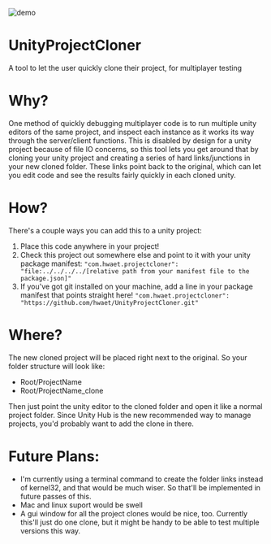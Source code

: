 ![demo](https://user-images.githubusercontent.com/30280876/47701678-00186480-dbf1-11e8-8725-e4cb430ad479.gif)
# UnityProjectCloner
A tool to let the user quickly clone their project, for multiplayer testing

# Why?
One method of quickly debugging multiplayer code is to run multiple unity editors of the same project, and inspect each instance as it works its way through the server/client functions. This is disabled by design for a unity project because of file IO concerns, so this tool lets you get around that by cloning your unity project and creating a series of hard links/junctions in your new cloned folder. These links point back to the original, which can let you edit code and see the results fairly quickly in each cloned unity.

# How?
There's a couple ways you can add this to a unity project:
1. Place this code anywhere in your project!
2. Check this project out somewhere else and point to it with your unity package manifest:
```"com.hwaet.projectcloner":  "file:../../../../[relative path from your manifest file to the package.json]"```
3. If you've got git installed on your machine, add a line in your package manifest that points straight here!
```"com.hwaet.projectcloner": "https://github.com/hwaet/UnityProjectCloner.git"```

# Where?
The new cloned project will be placed right next to the original. So your folder structure will look like:
- Root/ProjectName
- Root/ProjectName_clone

Then just point the unity editor to the cloned folder and open it like a normal project folder. Since Unity Hub is the new recommended way to manage projects, you'd probably want to add the clone in there.

# Future Plans:
- I'm currently using a terminal command to create the folder links instead of kernel32, and that would be much wiser. So that'll be implemented in future passes of this.
- Mac and linux suport would be swell
- A gui window for all the project clones would be nice, too. Currently this'll just do one clone, but it might be handy to be able to test multiple versions this way.
